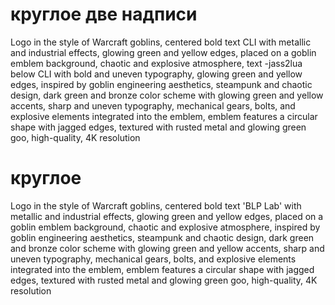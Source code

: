 # круглое две надписи

Logo in the style of Warcraft goblins, centered bold text CLI with metallic and industrial effects, glowing green and
yellow edges, placed on a goblin emblem background, chaotic and explosive atmosphere, text -jass2lua below CLI with bold
and uneven typography, glowing green and yellow edges, inspired by goblin engineering aesthetics, steampunk and chaotic
design, dark green and bronze color scheme with glowing green and yellow accents, sharp and uneven typography,
mechanical gears, bolts, and explosive elements integrated into the emblem, emblem features a circular shape with jagged
edges, textured with rusted metal and glowing green goo, high-quality, 4K resolution

# круглое

Logo in the style of Warcraft goblins, centered bold text 'BLP Lab' with metallic and industrial effects, glowing green
and yellow edges, placed on a goblin emblem background, chaotic and explosive atmosphere, inspired by goblin engineering
aesthetics, steampunk and chaotic design, dark green and bronze color scheme with glowing green and yellow accents,
sharp and uneven typography, mechanical gears, bolts, and explosive elements integrated into the emblem, emblem features
a circular shape with jagged edges, textured with rusted metal and glowing green goo, high-quality, 4K resolution
